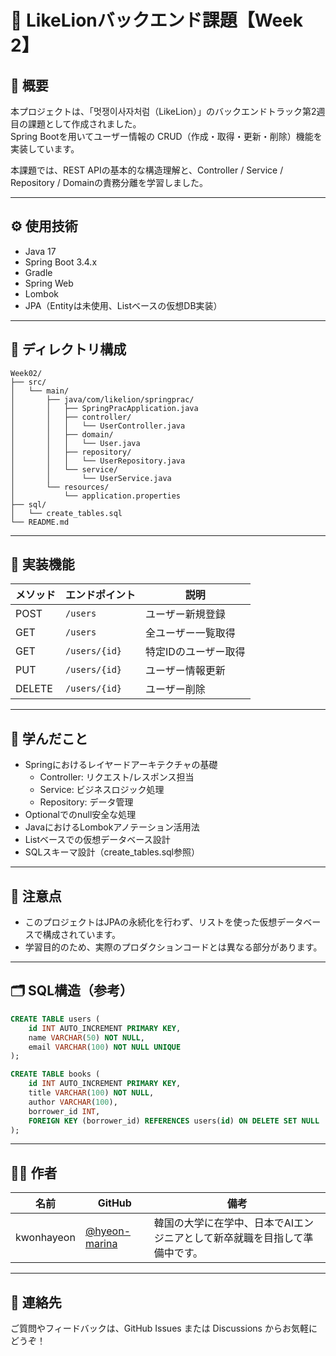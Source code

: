 # 🦁 LikeLionバックエンド課題【Week 2】

## 📌 概要

本プロジェクトは、「멋쟁이사자처럼（LikeLion）」のバックエンドトラック第2週目の課題として作成されました。  
Spring Bootを用いてユーザー情報の CRUD（作成・取得・更新・削除）機能を実装しています。

本課題では、REST APIの基本的な構造理解と、Controller / Service / Repository / Domainの責務分離を学習しました。

---

## ⚙️ 使用技術

- Java 17
- Spring Boot 3.4.x
- Gradle
- Spring Web
- Lombok
- JPA（Entityは未使用、Listベースの仮想DB実装）

---

## 📁 ディレクトリ構成

```
Week02/
├── src/
│   └── main/
│       ├── java/com/likelion/springprac/
│       │   ├── SpringPracApplication.java
│       │   ├── controller/
│       │   │   └── UserController.java
│       │   ├── domain/
│       │   │   └── User.java
│       │   ├── repository/
│       │   │   └── UserRepository.java
│       │   └── service/
│       │       └── UserService.java
│       └── resources/
│           └── application.properties
├── sql/
│   └── create_tables.sql
└── README.md
```

---

## 🚀 実装機能

| メソッド | エンドポイント       | 説明                 |
|----------|----------------------|----------------------|
| POST     | `/users`             | ユーザー新規登録     |
| GET      | `/users`             | 全ユーザー一覧取得   |
| GET      | `/users/{id}`        | 特定IDのユーザー取得 |
| PUT      | `/users/{id}`        | ユーザー情報更新     |
| DELETE   | `/users/{id}`        | ユーザー削除         |

---

## 🧠 学んだこと

- Springにおけるレイヤードアーキテクチャの基礎
  - Controller: リクエスト/レスポンス担当
  - Service: ビジネスロジック処理
  - Repository: データ管理
- Optionalでのnull安全な処理
- JavaにおけるLombokアノテーション活用法
- Listベースでの仮想データベース設計
- SQLスキーマ設計（create_tables.sql参照）

---

## 📌 注意点

- このプロジェクトはJPAの永続化を行わず、リストを使った仮想データベースで構成されています。
- 学習目的のため、実際のプロダクションコードとは異なる部分があります。

---

## 🗂️ SQL構造（参考）

```sql
CREATE TABLE users (
    id INT AUTO_INCREMENT PRIMARY KEY,
    name VARCHAR(50) NOT NULL,
    email VARCHAR(100) NOT NULL UNIQUE
);

CREATE TABLE books (
    id INT AUTO_INCREMENT PRIMARY KEY,
    title VARCHAR(100) NOT NULL,
    author VARCHAR(100),
    borrower_id INT,
    FOREIGN KEY (borrower_id) REFERENCES users(id) ON DELETE SET NULL
);
```

---

## 👩‍💻 作者

| 名前 | GitHub | 備考 |
|------|--------|------|
| kwonhayeon | [@hyeon-marina](https://github.com/hyeon-marina) | 韓国の大学に在学中、日本でAIエンジニアとして新卒就職を目指して準備中です。 |

---

## 📮 連絡先

ご質問やフィードバックは、GitHub Issues または Discussions からお気軽にどうぞ！
